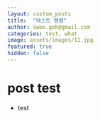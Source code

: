```yaml
---
layout: custom_posts
title:  "테스트 횅휑"
author: swoo.goh@gmail.com
categories: test, what
image: assets/images/11.jpg
featured: true
hidden: false
---
```


# post test
* test
